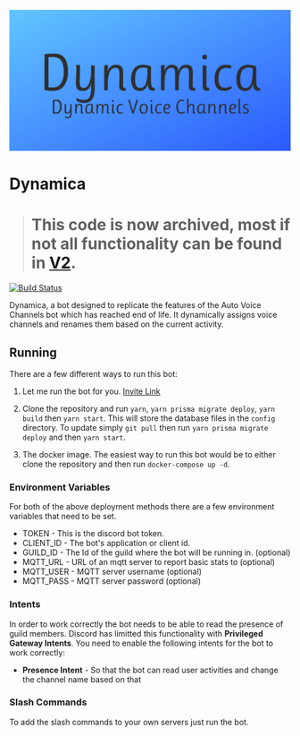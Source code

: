 ![Sapphire Logo](https://raw.githubusercontent.com/DynamicaBot/Dynamica/master/assets/DynamicaBanner.png)

# Dynamica

> # This code is now archived, most if not all functionality can be found in [V2](https://github.com/dynamicabot/dynamica-v2).

[![Build Status](https://ci.sebasptsch.dev/api/badges/DynamicaBot/Dynamica/status.svg)](https://ci.sebasptsch.dev/DynamicaBot/Dynamica)

Dynamica, a bot designed to replicate the features of the Auto Voice Channels bot which has reached end of life. It dynamically assigns voice channels and renames them based on the current activity.

## Running

There are a few different ways to run this bot:

1. Let me run the bot for you. [Invite Link](https://discord.com/api/oauth2/authorize?client_id=916643283118198804&permissions=8&scope=bot%20applications.commands)

2. Clone the repository and run `yarn`, `yarn prisma migrate deploy`, `yarn build` then `yarn start`. This will store the database files in the `config` directory. To update simply `git pull` then run `yarn prisma migrate deploy` and then `yarn start`.

3. The docker image. The easiest way to run this bot would be to either clone the repository and then run `docker-compose up -d`.

### Environment Variables

For both of the above deployment methods there are a few environment variables that need to be set.

- TOKEN - This is the discord bot token.
- CLIENT_ID - The bot's application or client id.
- GUILD_ID - The Id of the guild where the bot will be running in. (optional)
- MQTT_URL - URL of an mqtt server to report basic stats to (optional)
- MQTT_USER - MQTT server username (optional)
- MQTT_PASS - MQTT server password (optional)

### Intents

In order to work correctly the bot needs to be able to read the presence of guild members. Discord has limitted this functionality with **Privileged Gateway Intents**. You need to enable the following intents for the bot to work correctly:

- **Presence Intent** - So that the bot can read user activities and change the channel name based on that

### Slash Commands

To add the slash commands to your own servers just run the bot.
